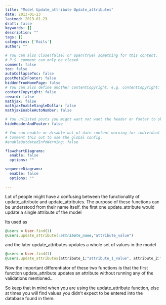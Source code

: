 ```yaml
---
title: "Model Update_attribute Update_attributes"
date: 2013-01-23
lastmod: 2013-01-23
draft: false
keywords: []
description: ""
tags: []
categories: ['Rails']
author: ""

# You can also close(false) or open(true) something for this content.
# P.S. comment can only be closed
comment: false
toc: false
autoCollapseToc: false
postMetaInFooter: false
hiddenFromHomePage: false
# You can also define another contentCopyright. e.g. contentCopyright: "This is another copyright."
contentCopyright: false
reward: false
mathjax: false
mathjaxEnableSingleDollar: false
mathjaxEnableAutoNumber: false

# You unlisted posts you might want not want the header or footer to show
hideHeaderAndFooter: false

# You can enable or disable out-of-date content warning for individual post.
# Comment this out to use the global config.
#enableOutdatedInfoWarning: false

flowchartDiagrams:
  enable: false
  options: ""

sequenceDiagrams: 
  enable: false
  options: ""

---
```


Lot of people might have a confusing between the functionality of update_attribute and update_attributes. The purpose of these functions can be understood from their name itself. the first one update_attribute would update a single attribute of the model
<!--more-->

Its used as

```rb
@users = User.find(1)
@users.update_attribute(:attribute_name,"attribute_value")
```

and the later update_attributes updates a whole set of values in the model

```rb
@users = User.find(1)
@users.update_attributes(attribute_1:"attribute_1_value", attribute_2:"attribute_2_value")
```

Now the important differentiator of these two functions is that the first function update_attribute updates an attribute without running any of the validations mentioned..

So keep that in mind when you are using the update_attribute function, else at times you will find values you didn’t expect to be entered into the database found in them.